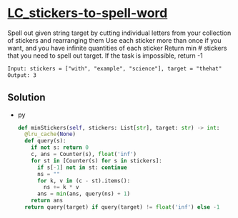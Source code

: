 # [LC_stickers-to-spell-word](https://leetcode.com/problems/stickers-to-spell-word)

Spell out given string target by cutting individual letters from your collection of stickers and rearranging them
Use each sticker more than once if you want, and you have infinite quantities of each sticker
Return min # stickers that you need to spell out target. If the task is impossible, return -1

```txt
Input: stickers = ["with", "example", "science"], target = "thehat"
Output: 3
```

## Solution

* py

  ```py
  def minStickers(self, stickers: List[str], target: str) -> int:
    @lru_cache(None)
    def query(s):
      if not s: return 0
      c, ans = Counter(s), float('inf')
      for st in [Counter(s) for s in stickers]:
        if s[-1] not in st: continue
        ns = ""
        for k, v in (c - st).items():
          ns += k * v
        ans = min(ans, query(ns) + 1)
      return ans
    return query(target) if query(target) != float('inf') else -1
  ```
